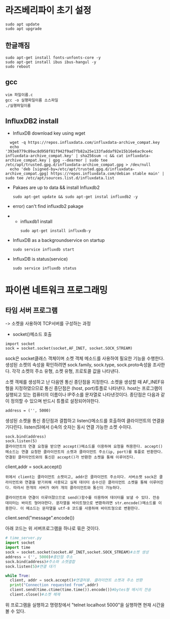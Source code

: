 # 라즈베리파이 초기 설정
```
sudo apt update
sudo apt upgrade
```

## 한글깨짐
```
sudo apt-get install fonts-unfonts-core -y
sudo apt-get install ibus ibus-hangul -y
sudo reboot
```

## gcc 
```
vim 파일이름.c
gcc -o 실행파일이름 소스파일
./실행파일이름
```
## InfluxDB2 install
* InfluxDB download key using wget
```
  wget -q https://repos.influxdata.com/influxdata-archive_compat.key
  echo '393e8779c89ac8d958f81f942f9ad7fb82a25e133faddaf92e15b16e6ac9ce4c influxdata-archive_compat.key' | sha256sum -c && cat influxdata-archive_compat.key | gpg --dearmor | sudo tee /etc/apt/trusted.gpg.d/influxdata-archive_compat.gpg > /dev/null
  echo 'deb [signed-by=/etc/apt/trusted.gpg.d/influxdata-archive_compat.gpg] https://repos.influxdata.com/debian stable main' | sudo tee /etc/apt/sources.list.d/influxdata.list
```
* Pakaes are up to data && install Influxdb2
  ```
  sudo apt-get update && sudo apt-get instal influxdb2 -y
  ```
* error) can't find influxdb2 pakage
* * influxdb1 install
    ```
    sudo apt-get install influxdb-y
    ```

* InfluxDB as a backgroundservice on startup
  ```
  sudo service influxdb start
  ```
* InfluxDB is status(service)
  ```
  sudo service influxdb status
  ```
# 파이썬 네트워크 프로그래밍
## 타임 서버 프로그램
-> 소켓을 사용하여 TCP서버를 구성하는 과정
* socket()메소드 호출
```
import socket
sock = socket.socket(socket,AF_INET, socket.SOCK_STREAM)
```

sock은 socket클래스 객체이며 소켓 객체 메소드를 사용하여 필요한 기능을 수행한다. 생성된 소켓의 속성을 확인하려면 sock.family, sock.type, sock.proto속성을 조사한다. 각각 소켓의 주소 유형, 소켓 유형, 프로토콜 값을 나타낸다.



소켓 객체를 생성하고 난 다음엔 통신 종단점을 지정한다. 소켓을 생성할 때 AF_INEF유형을 지정하였으므로 통신 종단점은 (host, port)튜플로 나타낸다. host는 프로그램이 실행되고 있는 컴퓨터의 이름이나 IP주소를 문자열로 나타낸것이다. 종단점은 다음과 같이 정의할 수 있으며 반드시 튜플로 설정되어야한다.
```
address = ('', 5000)
```
생성된 소켓을 통신 종단점과 결합하고 listen()메소드를 호출하여 클라이언트의 연결을 기다린다. listen(5)에서 ()속의 숫자는 동시 연결 가능한 소켓 수이다.
```
sock.bind(address)
sock.listen(5)
클라이언트의 연결 요청을 받으면 accept()메소드를 이용하여 요청을 허용한다. accept()메소드는 연결 요청한 클라이언트의 소켓과 클라이언트 주소(ip, port)를 튜플로 반환한다. 연결된 클라이언트와의 통신은 accept()가 반환한 소켓을 통해 이루어진다.
```
client,addr = sock.accept()
```
위에서 client는 클라이언트 소켓이고, addr은 클라이언트 주소이다. 서버소켓 sock은 클라이언트와 연결을 받기위해 사용되고 실제 데이터 송수신은 클라이언트 소켓을 통해 이루어진다. 따라서 한개의 서버가 여러 개의 클라이언트와 통신이 가능하다.

클라이언트와 연결이 이루어졌으므로 send()함수를 이용하여 데이터를 보낼 수 있다. 전송 데이터는 바이트 형어야한다. 문자열을 바이트형으로 변환하려면 str.encode()메소드를 이용한다. 이 메소드는 문자열을 utf-8 코드를 사용하여 바이트형으로 변환한다.
```
client.send("message".encode())


아래 코드는 위 서버프로그램을 하나로 묶은 것이다.
```python
# time_server.py
import socket
import time
sock = socket.socket(socket.AF_INET,socket.SOCK_STREAM)#소켓 생성
address = ('', 5000)#종단점 주소
sock.bind(address)#주소와 소켓결합
sock.listen(5)#연결 대기

while True:
  client, addr = sock.accept()#연결허용. 클라이언트 소켓과 주소 반환
  print("Connection requested from",addr)
  client.send(time.ctime(time.time()).encode())#bytes형 메시지 전송
  client.close()#소켓 헤제
```
위 프로그램을 실행하고 명령창에서 "telnet localhost 5000"을 실행하면 현재 시간을 볼 수 있다.
